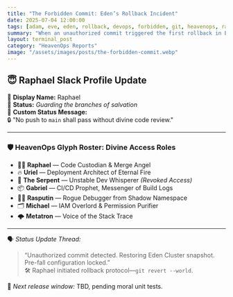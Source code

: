```yaml
---
title: "The Forbidden Commit: Eden’s Rollback Incident"
date: 2025-07-04 12:00:00
tags: [adam, eve, eden, rollback, devops, forbidden, git, heavenops, raphael, uriel, serpent, gabriel, rasputin, michael, metatron]
summary: "When an unauthorized commit triggered the first rollback in Eden, HeavenOps responded with divine version control."
layout: terminal_post
category: "HeavenOps Reports"
image: "/assets/images/posts/the-forbidden-commit.webp"
---
```


## 😇 Raphael Slack Profile Update

👤 **Display Name:** Raphael  
📛 **Status:** _Guarding the branches of salvation_  
💬 **Custom Status Message:**  
🔒 "No push to `main` shall pass without divine code review."

---

### 🛡️ HeavenOps Glyph Roster: Divine Access Roles

- 🧑‍💻 **Raphael** — Code Custodian & Merge Angel  
- 🔥 **Uriel** — Deployment Architect of Eternal Fire  
- 🐍 **The Serpent** — Unstable Dev Whisperer *(Revoked Access)*  
- 📦 **Gabriel** — CI/CD Prophet, Messenger of Build Logs  
- 🧙‍♂️ **Rasputin** — Rogue Debugger from Shadow Namespace  
- 🗂️ **Michael** — IAM Overlord & Permission Purifier  
- 🌩️ **Metatron** — Voice of the Stack Trace

---

🗣️ _Status Update Thread:_  
> “Unauthorized commit detected. Restoring Eden Cluster snapshot. Pre-fall configuration locked.”  
🛠️ Raphael initiated rollback protocol—`git revert --world`.

🚀 _Next release window:_ TBD, pending moral unit tests.